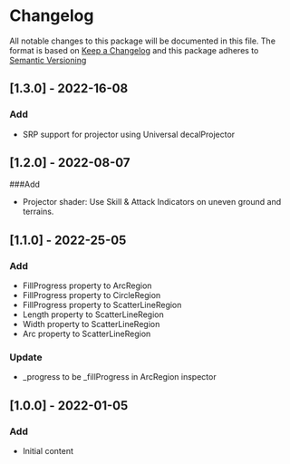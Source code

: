 # Changelog

All notable changes to this package will be documented in this file.
The format is based on [Keep a Changelog](https://keepachangelog.com/en/1.0.0/) and this package adheres to [Semantic Versioning](https://semver.org/)

## [1.3.0] - 2022-16-08

### Add
- SRP support for projector using Universal decalProjector

## [1.2.0] - 2022-08-07

###Add
- Projector shader: Use Skill & Attack Indicators on uneven ground and terrains.

## [1.1.0] - 2022-25-05

### Add
- FillProgress property to ArcRegion
- FillProgress property to CircleRegion
- FillProgress property to ScatterLineRegion
- Length property to ScatterLineRegion
- Width property to ScatterLineRegion
- Arc property to ScatterLineRegion

### Update
- _progress to be _fillProgress in ArcRegion inspector


## [1.0.0] - 2022-01-05

### Add
- Initial content